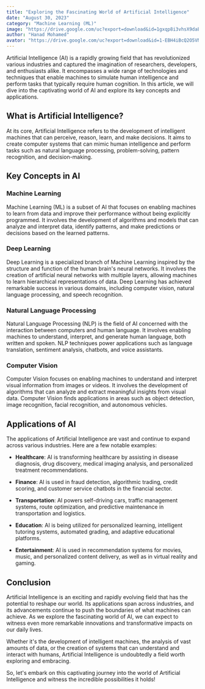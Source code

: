 ```yaml
---
title: "Exploring the Fascinating World of Artificial Intelligence"
date: "August 30, 2023"
category: "Machine Learning (ML)"
image: "https://drive.google.com/uc?export=download&id=1gxqp8i3vhsX9daEgxFkDkWTtxx_cklEQ"
author: "Hanad Mohamed"
avator: "https://drive.google.com/uc?export=download&id=1-EBH4iBcQ2O5VNKqdRCUR0crn15NiamD"
---
```



Artificial Intelligence (AI) is a rapidly growing field that has revolutionized various industries and captured the imagination of researchers, developers, and enthusiasts alike. It encompasses a wide range of technologies and techniques that enable machines to simulate human intelligence and perform tasks that typically require human cognition. In this article, we will dive into the captivating world of AI and explore its key concepts and applications.

## What is Artificial Intelligence?

At its core, Artificial Intelligence refers to the development of intelligent machines that can perceive, reason, learn, and make decisions. It aims to create computer systems that can mimic human intelligence and perform tasks such as natural language processing, problem-solving, pattern recognition, and decision-making.

## Key Concepts in AI

### Machine Learning

Machine Learning (ML) is a subset of AI that focuses on enabling machines to learn from data and improve their performance without being explicitly programmed. It involves the development of algorithms and models that can analyze and interpret data, identify patterns, and make predictions or decisions based on the learned patterns.

### Deep Learning

Deep Learning is a specialized branch of Machine Learning inspired by the structure and function of the human brain's neural networks. It involves the creation of artificial neural networks with multiple layers, allowing machines to learn hierarchical representations of data. Deep Learning has achieved remarkable success in various domains, including computer vision, natural language processing, and speech recognition.

### Natural Language Processing

Natural Language Processing (NLP) is the field of AI concerned with the interaction between computers and human language. It involves enabling machines to understand, interpret, and generate human language, both written and spoken. NLP techniques power applications such as language translation, sentiment analysis, chatbots, and voice assistants.

### Computer Vision

Computer Vision focuses on enabling machines to understand and interpret visual information from images or videos. It involves the development of algorithms that can analyze and extract meaningful insights from visual data. Computer Vision finds applications in areas such as object detection, image recognition, facial recognition, and autonomous vehicles.

## Applications of AI

The applications of Artificial Intelligence are vast and continue to expand across various industries. Here are a few notable examples:

- **Healthcare**: AI is transforming healthcare by assisting in disease diagnosis, drug discovery, medical imaging analysis, and personalized treatment recommendations.

- **Finance**: AI is used in fraud detection, algorithmic trading, credit scoring, and customer service chatbots in the financial sector.

- **Transportation**: AI powers self-driving cars, traffic management systems, route optimization, and predictive maintenance in transportation and logistics.

- **Education**: AI is being utilized for personalized learning, intelligent tutoring systems, automated grading, and adaptive educational platforms.

- **Entertainment**: AI is used in recommendation systems for movies, music, and personalized content delivery, as well as in virtual reality and gaming.

## Conclusion

Artificial Intelligence is an exciting and rapidly evolving field that has the potential to reshape our world. Its applications span across industries, and its advancements continue to push the boundaries of what machines can achieve. As we explore the fascinating world of AI, we can expect to witness even more remarkable innovations and transformative impacts on our daily lives.

Whether it's the development of intelligent machines, the analysis of vast amounts of data, or the creation of systems that can understand and interact with humans, Artificial Intelligence is undoubtedly a field worth exploring and embracing.

So, let's embark on this captivating journey into the world of Artificial Intelligence and witness the incredible possibilities it holds!
